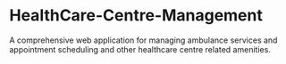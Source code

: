 # HealthCare-Centre-Management
A comprehensive web application for managing ambulance services and appointment scheduling and other healthcare centre related amenities.
